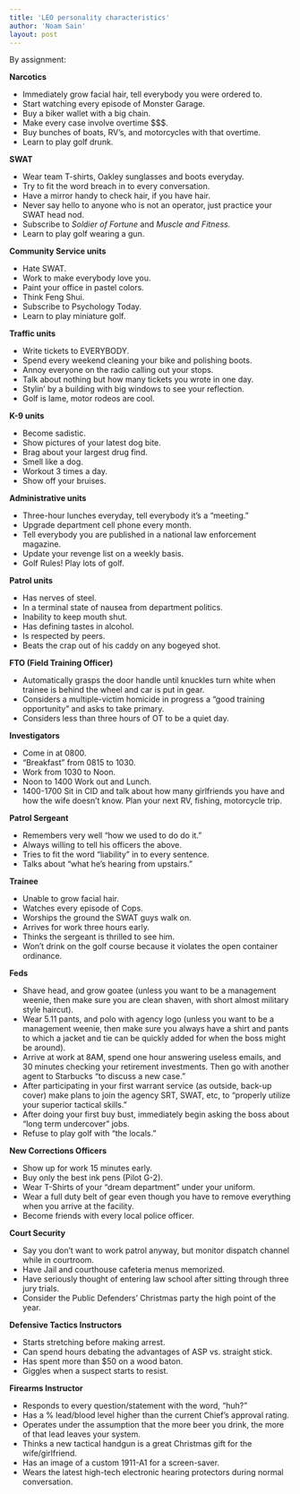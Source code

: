 ```yaml
---
title: 'LEO personality characteristics'
author: 'Noam Sain'
layout: post
---
```


By assignment:

**Narcotics**

- Immediately grow facial hair, tell everybody you were ordered to.
- Start watching every episode of Monster Garage.
- Buy a biker wallet with a big chain.
- Make every case involve overtime $$$.
- Buy bunches of boats, RV’s, and motorcycles with that overtime.
- Learn to play golf drunk.

**SWAT**

- Wear team T-shirts, Oakley sunglasses and boots everyday.
- Try to fit the word breach in to every conversation.
- Have a mirror handy to check hair, if you have hair.
- Never say hello to anyone who is not an operator, just practice your SWAT head nod.
- Subscribe to *Soldier of Fortune* and *Muscle and Fitness.*
- Learn to play golf wearing a gun.

**Community Service units**

- Hate SWAT.
- Work to make everybody love you.
- Paint your office in pastel colors.
- Think Feng Shui.
- Subscribe to Psychology Today.
- Learn to play miniature golf.

**Traffic units**

- Write tickets to EVERYBODY.
- Spend every weekend cleaning your bike and polishing boots.
- Annoy everyone on the radio calling out your stops.
- Talk about nothing but how many tickets you wrote in one day.
- Stylin’ by a building with big windows to see your reflection.
- Golf is lame, motor rodeos are cool.

**K-9 units**

- Become sadistic.
- Show pictures of your latest dog bite.
- Brag about your largest drug find.
- Smell like a dog.
- Workout 3 times a day.
- Show off your bruises.

**Administrative units**

- Three-hour lunches everyday, tell everybody it’s a “meeting.”
- Upgrade department cell phone every month.
- Tell everybody you are published in a national law enforcement magazine.
- Update your revenge list on a weekly basis.
- Golf Rules! Play lots of golf.

**Patrol units**

- Has nerves of steel.
- In a terminal state of nausea from department politics.
- Inability to keep mouth shut.
- Has defining tastes in alcohol.
- Is respected by peers.
- Beats the crap out of his caddy on any bogeyed shot.

**FTO (Field Training Officer)**

- Automatically grasps the door handle until knuckles turn white when trainee is behind the wheel and car is put in gear.
- Considers a multiple-victim homicide in progress a “good training opportunity” and asks to take primary.
- Considers less than three hours of OT to be a quiet day.

**Investigators**

- Come in at 0800.
- “Breakfast” from 0815 to 1030.
- Work from 1030 to Noon.
- Noon to 1400 Work out and Lunch.
- 1400-1700 Sit in CID and talk about how many girlfriends you have and how the wife doesn’t know. Plan your next RV, fishing, motorcycle trip.

**Patrol Sergeant**

- Remembers very well “how we used to do do it.”
- Always willing to tell his officers the above.
- Tries to fit the word “liability” in to every sentence.
- Talks about “what he’s hearing from upstairs.”

**Trainee**

- Unable to grow facial hair.
- Watches every episode of Cops.
- Worships the ground the SWAT guys walk on.
- Arrives for work three hours early.
- Thinks the sergeant is thrilled to see him.
- Won’t drink on the golf course because it violates the open container ordinance.

**Feds**

- Shave head, and grow goatee (unless you want to be a management weenie, then make sure you are clean shaven, with short almost military style haircut).
- Wear 5.11 pants, and polo with agency logo (unless you want to be a management weenie, then make sure you always have a shirt and pants to which a jacket and tie can be quickly added for when the boss might be around).
- Arrive at work at 8AM, spend one hour answering useless emails, and 30 minutes checking your retirement investments. Then go with another agent to Starbucks “to discuss a new case.”
- After participating in your first warrant service (as outside, back-up cover) make plans to join the agency SRT, SWAT, etc, to “properly utilize your superior tactical skills.”
- After doing your first buy bust, immediately begin asking the boss about “long term undercover” jobs.
- Refuse to play golf with “the locals.”

**New Corrections Officers**

- Show up for work 15 minutes early.
- Buy only the best ink pens (Pilot G-2).
- Wear T-Shirts of your “dream department” under your uniform.
- Wear a full duty belt of gear even though you have to remove everything when you arrive at the facility.
- Become friends with every local police officer.

**Court Security**

- Say you don’t want to work patrol anyway, but monitor dispatch channel while in courtroom.
- Have Jail and courthouse cafeteria menus memorized.
- Have seriously thought of entering law school after sitting through three jury trials.
- Consider the Public Defenders’ Christmas party the high point of the year.

**Defensive Tactics Instructors**

- Starts stretching before making arrest.
- Can spend hours debating the advantages of ASP vs. straight stick.
- Has spent more than $50 on a wood baton.
- Giggles when a suspect starts to resist.

**Firearms Instructor**

- Responds to every question/statement with the word, “huh?”
- Has a % lead/blood level higher than the current Chief’s approval rating.
- Operates under the assumption that the more beer you drink, the more of that lead leaves your system.
- Thinks a new tactical handgun is a great Christmas gift for the wife/girlfriend.
- Has an image of a custom 1911-A1 for a screen-saver.
- Wears the latest high-tech electronic hearing protectors during normal conversation.
